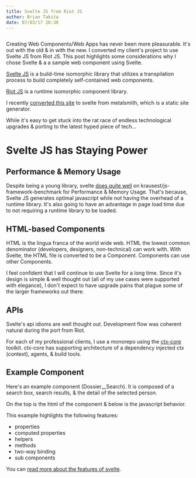 ```yaml
---
title: Svelte JS from Riot JS
author: Brian Takita
date: 07/03/17 20:30
---
```


```js exec frontmatter
```

Creating Web Components/Web Apps has never been more pleasurable.
It's out with the old & in with the new. I converted my client's project to use Svelte JS from Riot JS. This post highlights some considerations why I chose Svelte & a a sample web component using Svelte.

<!--more-->

<a href="https://svelte.technology" target="_blank">Svelte JS</a> is a build-time isomorphic library that utilizes a transpilation process to build completely self-contained web components.

<a href="http://riotjs.com/" target="_blank">Riot JS</a> is a runtime isomorphic component library.

I recently <a href="/posts/monorepo-static-sites-using-sveltejs-rollup-bash" target="_blank">converted this site</a> to svelte from metalsmith, which is a static site generator.

While it's easy to get stuck into the rat race of endless technological upgrades & porting to the latest hyped piece of tech&hellip;

# Svelte JS has Staying Power

## Performance & Memory Usage

Despite being a young library, svelte <a href="https://rawgit.com/krausest/js-framework-benchmark/master/webdriver-ts-results/table.html" target="_blank">does quite well</a> on krausest/js-framework-benchmark for Performance & Memory Usage. That's because, Svelte JS generates optimal javascript while not having the overhead of a runtime library. It's also going to have an advantage in page load time due to not requiring a runtime library to be loaded.

## HTML-based Components
 
HTML is the lingua franca of the world wide web. HTML the lowest common denominator (developers, designers, non-technical) can work with. With Svelte, the HTML file is converted to be a Component. Components can use other Components.

I feel confident that I will continue to use Svelte for a long time. Since it's design is simple & well thought out (all of my use cases were supported with elegance), I don't expect to have upgrade pains that plague some of the larger frameworks out there.

## APIs

Svelte's api idioms are well thought out. Development flow was coherent natural during the port from Riot.

For each of my professional clients, I use a monorepo using the <a href="https://github.com/ctx-core/ctx-core" target="_blank">ctx-core</a> toolkit. ctx-core has supporting architecture of a dependency injected ctx (context), agents, & build tools.

## Example Component

Here's an example component (Dossier__Search). It is composed of a search box, search results, & the detail of the selected person.

On the top is the html of the component & below is the javascript behavior.

This example highlights the following features:
  
  * properties
  * computed properties
  * helpers
  * methods
  * two-way binding
  * sub components
  
You can <a href="https://svelte.technology/guide" target="_blank">read more about the features of svelte</a>.
